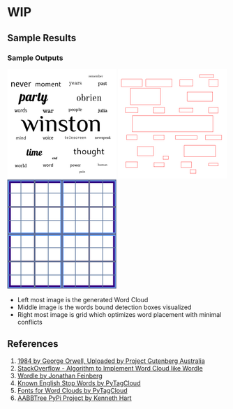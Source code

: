 # WIP

## Sample Results
### Sample Outputs 
<img src="./output/wordcloud.png" width="250" height="250"> <img src="./output/word-bounds.png" width="250" height="250"> <img src="./output/grid.png" width="250" height="250">

- Left most image is the generated Word Cloud
- Middle image is the words bound detection boxes visualized
- Right most image is grid which optimizes word placement with minimal conflicts


## References
1. [1984 by George Orwell, Uploaded by Project Gutenberg Australia](https://gutenberg.net.au/ebooks01/0100021.txt)
2. [StackOverflow - Algorithm to Implement Word Cloud like Wordle](https://stackoverflow.com/questions/342687/algorithm-to-implement-a-word-cloud-like-wordle)
3. [Wordle by Jonathan Feinberg](http://static.mrfeinberg.com/bv_ch03.pdf)
4. [Known English Stop Words by PyTagCloud](https://github.com/atizo/PyTagCloud/blob/master/pytagcloud/lang/stop/english)
5. [Fonts for Word Clouds by PyTagCloud](https://github.com/atizo/PyTagCloud/tree/master/pytagcloud/fonts)
6. [AABBTree PyPi Project by Kenneth Hart](https://pypi.org/project/aabbtree/)